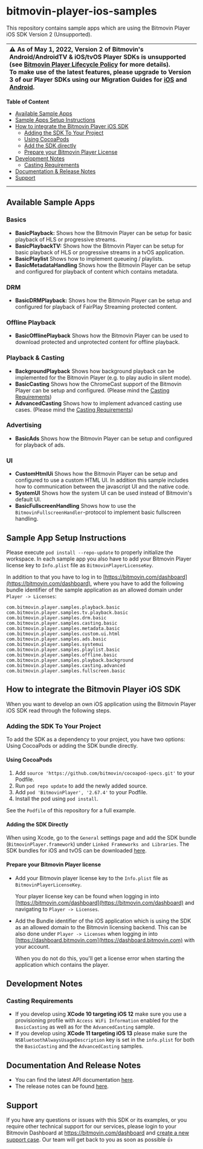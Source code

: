 # bitmovin-player-ios-samples
This repository contains sample apps which are using the Bitmovin Player iOS SDK Version 2 (Unsupported).

| :warning:  As of May 1, 2022, Version 2 of Bitmovin's Android/AndroidTV & iOS/tvOS Player SDKs is unsupported (see [Bitmovin Player Lifecycle Policy](https://bitmovin.com/docs/player/articles/bitmovin-player-lifecycle-policy) for more details).<br>To make use of the latest features, please upgrade to Version 3 of our Player SDKs using our Migration Guides for [iOS](https://bitmovin.com/docs/player/tutorials/migration-guide-ios-tvos-sdk-v2-to-v3) and [Android](https://bitmovin.com/docs/player/tutorials/migration-guide-android-sdk-v2-to-v3). |
|:------------------------------------------------------------------------------------------------------------------------------------------------------------------------------------------------------------------------------------------------------------------------------------------------------------------------------------------------------------------------------------------------------------------------------------------------------------------------------------------------------------------------------------------------------------------|

**Table of Content**

* [Available Sample Apps](#available-sample-apps)
* [Sample Apps Setup Instructions](#sample-app-setup-instructions)
* [How to integrate the Bitmovin Player iOS SDK](#how-to-integrate-the-bitmovin-player-ios-sdk)
    * [Adding the SDK To Your Project](#adding-the-sdk-to-your-project)
    * [Using CocoaPods](#using-cocoapods)
    * [Add the SDK directly](#adding-the-sdk-directly)
    * [Prepare your Bitmovin Player License](#prepare-your-bitmovin-player-license)
* [Development Notes](#development-notes)
    * [Casting Requirements](#casting-requirements)
* [Documentation & Release Notes](#documentation-and-release-notes)
* [Support](#support)

---

## Available Sample Apps

### Basics
+   **BasicPlayback:** Shows how the Bitmovin Player can be setup for basic playback of HLS or progressive streams.
+   **BasicPlaybackTV:** Shows how the Bitmovin Player can be setup for basic playback of HLS or progressive streams in a tvOS application.
+   **BasicPlaylist** Shows how to implement queueing / playlists.
+   **BasicMetadataHandling** Shows how the Bitmovin Player can be setup and configured for playback of content which contains metadata.

### DRM
+   **BasicDRMPlayback:** Shows how the Bitmovin Player can be setup and configured for playback of FairPlay Streaming protected content.

### Offline Playback
+   **BasicOfflinePlayback** Shows how the Bitmovin Player can be used to download protected and unprotected content for offline playback.

### Playback & Casting
+   **BackgroundPlayback** Shows how background playback can be implemented for the Bitmovin Player (e.g. to play audio in silent mode).
+   **BasicCasting** Shows how the ChromeCast support of the Bitmovin Player can be setup and configured. (Please mind the [Casting Requirements](#casting-requirements))
+   **AdvancedCasting** Shows how to implement advanced casting use cases. (Please mind the [Casting Requirements](#casting-requirements))

### Advertising
+   **BasicAds** Shows how the Bitmovin Player can be setup and configured for playback of ads.

### UI
+   **CustomHtmlUi** Shows how the Bitmovin Player can be setup and configured to use a custom HTML UI. In addition this sample includes how to communication between the javascript UI and the native code.
+   **SystemUI** Shows how the system UI can be used instead of Bitmovin's default UI.
+   **BasicFullscreenHandling** Shows how to use the `BitmovinFullscreenHandler`-protocol to implement basic fullscreen handling.


## Sample App Setup Instructions
Please execute `pod install --repo-update` to properly initialize the workspace. In each sample app you also have to add your Bitmovin Player license key to `Info.plist` file as `BitmovinPlayerLicenseKey`.

In addition to that you have to log in to [https://bitmovin.com/dashboard](https://bitmovin.com/dashboard), where you have to add the following bundle identifier of the sample application as an allowed domain under `Player -> Licenses`:

    com.bitmovin.player.samples.playback.basic
    com.bitmovin.player.samples.tv.playback.basic
    com.bitmovin.player.samples.drm.basic
    com.bitmovin.player.samples.casting.basic
    com.bitmovin.player.samples.metadata.basic
    com.bitmovin.player.samples.custom.ui.html
    com.bitmovin.player.samples.ads.basic
    com.bitmovin.player.samples.systemui
    com.bitmovin.player.samples.playlist.basic
    com.bitmovin.player.samples.offline.basic
    com.bitmovin.player.samples.playback.background
    com.bitmovin.player.samples.casting.advanced
    com.bitmovin.player.samples.fullscreen.basic

## How to integrate the Bitmovin Player iOS SDK
When you want to develop an own iOS application using the Bitmovin Player iOS SDK read through the following steps.

### Adding the SDK To Your Project
To add the SDK as a dependency to your project, you have two options: Using CocoaPods or adding the SDK bundle directly.

#### Using CocoaPods
1. Add `source 'https://github.com/bitmovin/cocoapod-specs.git'` to your Podfile.
1. Run `pod repo update` to add the newly added source.
1. Add `pod 'BitmovinPlayer', '2.67.4'` to your Podfile.
1. Install the pod using `pod install`.

See the `Podfile` of this repository for a full example.

#### Adding the SDK Directly
When using Xcode, go to the `General` settings page and add the SDK bundle (`BitmovinPlayer.framework`) under `Linked Frameworks and Libraries`. The SDK bundles for iOS and tvOS can be downloaded [here](https://cdn.bitmovin.com/player/ios_tvos/2.67.4/BitmovinPlayer.zip).

#### Prepare your Bitmovin Player license

+   Add your Bitmovin player license key to the `Info.plist` file as `BitmovinPlayerLicenseKey`.

    Your player license key can be found when logging in into [https://bitmovin.com/dashboard](https://bitmovin.com/dashboard) and navigating to `Player -> Licenses`.

+   Add the Bundle identifier of the iOS application which is using the SDK as an allowed domain to the Bitmovin licensing backend. This can be also done under `Player -> Licenses` when logging in into [https://dashboard.bitmovin.com](https://dashboard.bitmovin.com) with your account.

    When you do not do this, you'll get a license error when starting the application which contains the player.

## Development Notes
### Casting Requirements
* If you develop using **XCode 10 targeting iOS 12** make sure you use a provisioning profile with `Access WiFi Information` enabled for the `BasicCasting` as well as for the `AdvancedCasting` sample.
* If you develop using **XCode 11 targeting iOS 13** please make sure the `NSBluetoothAlwaysUsageDescription` key is set in the `info.plist` for both the `BasicCasting` and the `AdvancedCasting` samples.

## Documentation And Release Notes
-   You can find the latest API documentation [here](https://bitmovin.com/ios-sdk-documentation/).
-   The release notes can be found [here](https://bitmovin.com/release-notes-ios-sdk/).

## Support
If you have any questions or issues with this SDK or its examples, or you require other technical support for our services, please login to your Bitmovin Dashboard at https://bitmovin.com/dashboard and [create a new support case](https://bitmovin.com/dashboard/support/cases/create). Our team will get back to you as soon as possible :+1:
